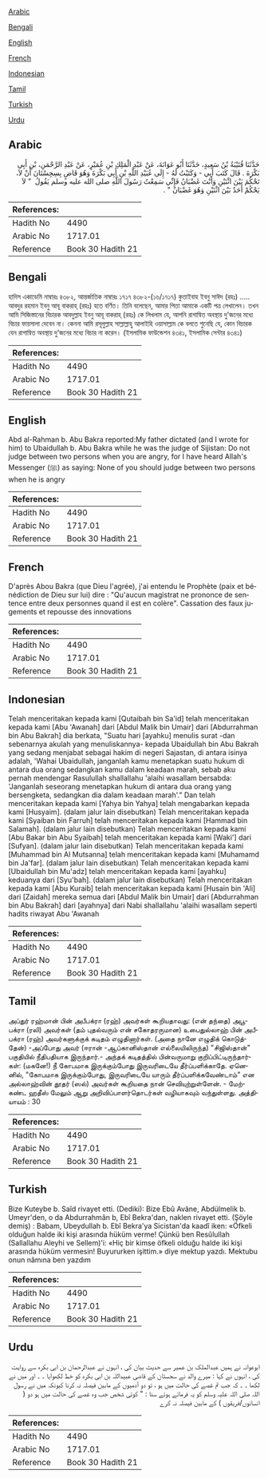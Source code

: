 [Arabic](#arabic)

[Bengali](#bengali)

[English](#english)

[French](#french)

[Indonesian](#indonesian)

[Tamil](#tamil)

[Turkish](#turkish)

[Urdu](#urdu)

## Arabic


<div dir="rtl" lang="ar" style={{fontSize:'larger',backgroundColor:'#f8f9fa',padding:20}}>
حَدَّثَنَا قُتَيْبَةُ بْنُ سَعِيدٍ، حَدَّثَنَا أَبُو عَوَانَةَ، عَنْ عَبْدِ الْمَلِكِ بْنِ عُمَيْرٍ، عَنْ عَبْدِ الرَّحْمَنِ، بْنِ أَبِي بَكْرَةَ ‏.‏ قَالَ كَتَبَ أَبِي - وَكَتَبْتُ لَهُ - إِلَى عُبَيْدِ اللَّهِ بْنِ أَبِي بَكْرَةَ وَهُوَ قَاضٍ بِسِجِسْتَانَ أَنْ لاَ، تَحْكُمَ بَيْنَ اثْنَيْنِ وَأَنْتَ غَضْبَانُ فَإِنِّي سَمِعْتُ رَسُولَ اللَّهِ صلى الله عليه وسلم يَقُولُ ‏ "‏ لاَ يَحْكُمْ أَحَدٌ بَيْنَ اثْنَيْنِ وَهُوَ غَضْبَانُ ‏"‏ ‏.‏
</div>
<div style={{backgroundColor:'#f8f9fa',padding:20, marginBottom: 10}}><table> <thead> <tr> <th>References:</th> <th></th> </tr> </thead> <tbody><tr><td>Hadith No</td><td>4490</td></tr><tr><td>Arabic No</td><td>1717.01</td></tr><tr><td>Reference</td><td>Book 30 Hadith 21</td></tr></tbody></table></div>

## Bengali


<div dir="ltr" lang="bn" style={{fontSize:'larger',backgroundColor:'#f8f9fa',padding:20}}>
হাদিস একাডেমি নাম্বারঃ ৪৩৮২, আন্তর্জাতিক নাম্বারঃ ১৭১৭ ৪৩৮২-(১৬/১৭১৭) কুতাইবাহ ইবনু সাঈদ (রহঃ) ..... আবদুর রহমান ইবনু আবূ বাকরাহ্ (রহঃ) হতে বর্ণিত। তিনি বলেছেন, আমার পিতা আমাকে একটি পত্র লেখালেন। তখন আমি সিজিস্তানের বিচারক আবদুল্লাহ ইবনু আবূ বাকরাহ্ (রহঃ) কে লিখলাম যে, আপনি রাগান্বিত অবস্থায় দু'জনের মধ্যে বিচার ফায়সালা দেবেন না। কেননা আমি রসূলুল্লাহ সাল্লাল্লাহু আলাইহি ওয়াসাল্লাম কে বলতে শুনেছি যে, কোন বিচারক যেন রাগান্বিত অবস্থায় দু'জনের মধ্যে বিচার না করেন। (ইসলামিক ফাউন্ডেশন ৪৩৪১, ইসলামিক সেন্টার ৪৩৪১)
</div>
<div style={{backgroundColor:'#f8f9fa',padding:20, marginBottom: 10}}><table> <thead> <tr> <th>References:</th> <th></th> </tr> </thead> <tbody><tr><td>Hadith No</td><td>4490</td></tr><tr><td>Arabic No</td><td>1717.01</td></tr><tr><td>Reference</td><td>Book 30 Hadith 21</td></tr></tbody></table></div>

## English


<div dir="ltr" lang="en" style={{fontSize:'larger',backgroundColor:'#f8f9fa',padding:20}}>
Abd al-Rahman b. Abu Bakra reported:My father dictated (and I wrote for him) to Ubaidullah b. Abu Bakra while he was the judge of Sijistan: Do not judge between two persons when you are angry, for I have heard Allah's Messenger (ﷺ) as saying: None of you should judge between two persons when he is angry
</div>
<div style={{backgroundColor:'#f8f9fa',padding:20, marginBottom: 10}}><table> <thead> <tr> <th>References:</th> <th></th> </tr> </thead> <tbody><tr><td>Hadith No</td><td>4490</td></tr><tr><td>Arabic No</td><td>1717.01</td></tr><tr><td>Reference</td><td>Book 30 Hadith 21</td></tr></tbody></table></div>

## French


<div dir="ltr" lang="fr" style={{fontSize:'larger',backgroundColor:'#f8f9fa',padding:20}}>
D'après Abou Bakra (que Dieu l'agrée), j'ai entendu le Prophète (paix et bénédiction de Dieu sur lui) dire : "Qu'aucun magistrat ne prononce de sentence entre deux personnes quand il est en colère". Cassation des faux jugements et repousse des innovations
</div>
<div style={{backgroundColor:'#f8f9fa',padding:20, marginBottom: 10}}><table> <thead> <tr> <th>References:</th> <th></th> </tr> </thead> <tbody><tr><td>Hadith No</td><td>4490</td></tr><tr><td>Arabic No</td><td>1717.01</td></tr><tr><td>Reference</td><td>Book 30 Hadith 21</td></tr></tbody></table></div>

## Indonesian


<div dir="ltr" lang="id" style={{fontSize:'larger',backgroundColor:'#f8f9fa',padding:20}}>
Telah menceritakan kepada kami [Qutaibah bin Sa'id] telah menceritakan kepada kami [Abu 'Awanah] dari [Abdul Malik bin Umair] dari [Abdurrahman bin Abu Bakrah] dia berkata, "Suatu hari [ayahku] menulis surat -dan sebenarnya akulah yang menuliskannya- kepada Ubaidullah bin Abu Bakrah yang sedang menjabat sebagai hakim di negeri Sajastan, di antara isinya adalah, 'Wahai Ubaidullah, janganlah kamu menetapkan suatu hukum di antara dua orang sedangkan kamu dalam keadaan marah, sebab aku pernah mendengar Rasulullah shallallahu 'alaihi wasallam bersabda: 'Janganlah seseorang menetapkan hukum di antara dua orang yang bersengketa, sedangkan dia dalam keadaan marah'." Dan telah menceritakan kepada kami [Yahya bin Yahya] telah mengabarkan kepada kami [Husyaim]. (dalam jalur lain disebutkan) Telah menceritakan kepada kami [Syaiban bin Farruh] telah menceritakan kepada kami [Hammad bin Salamah]. (dalam jalur lain disebutkan) Telah menceritakan kepada kami [Abu Bakar bin Abu Syaibah] telah menceritakan kepada kami [Waki'] dari [Sufyan]. (dalam jalur lain disebutkan) Telah menceritakan kepada kami [Muhammad bin Al Mutsanna] telah menceritakan kepada kami [Muhamamd bin Ja'far]. (dalam jalur lain disebutkan) Telah menceritakan kepada kami [Ubaidullah bin Mu'adz] telah menceritakan kepada kami [ayahku] keduanya dari [Syu'bah]. (dalam jalur lain disebutkan) Telah menceritakan kepada kami [Abu Kuraib] telah menceritakan kepada kami [Husain bin 'Ali] dari [Zaidah] mereka semua dari [Abdul Malik bin Umair] dari [Abdurrahman bin Abu Bakrah] dari [ayahnya] dari Nabi shallallahu 'alaihi wasallam seperti hadits riwayat Abu 'Awanah
</div>
<div style={{backgroundColor:'#f8f9fa',padding:20, marginBottom: 10}}><table> <thead> <tr> <th>References:</th> <th></th> </tr> </thead> <tbody><tr><td>Hadith No</td><td>4490</td></tr><tr><td>Arabic No</td><td>1717.01</td></tr><tr><td>Reference</td><td>Book 30 Hadith 21</td></tr></tbody></table></div>

## Tamil


<div dir="ltr" lang="ta" style={{fontSize:'larger',backgroundColor:'#f8f9fa',padding:20}}>
அப்துர் ரஹ்மான் பின் அபீபக்ரா (ரஹ்) அவர்கள் கூறியதாவது: (என் தந்தை) அபூபக்ரா (ரலி) அவர்கள் (தம் புதல்வரும் என் சகோதரருமான) உபைதுல்லாஹ் பின் அபீபக்ரா (ரஹ்) அவர்களுக்குக் கடிதம் எழுதினார்கள். (அதை நானே எழுதிக் கொடுத்தேன்) -அப்போது அவர் (ஈரான் -ஆப்கானிஸ்தான் எல்லையிலிருந்த) "சிஜிஸ்தான்" பகுதியில் நீதிபதியாக இருந்தார்.- அந்தக் கடிதத்தில் பின்வருமாறு குறிப்பிட்டிருந்தார்கள்: (மகனே!) நீ கோபமாக இருக்கும்போது இருவரிடையே தீர்ப்பளிக்காதே. ஏனெனில், "கோபமாக இருக்கும்போது, இருவரிடையே யாரும் தீர்ப்பளிக்கவேண்டாம்" என அல்லாஹ்வின் தூதர் (ஸல்) அவர்கள் கூறியதை நான் செவியுற்றுள்ளேன். - மேற்கண்ட ஹதீஸ் மேலும் ஆறு அறிவிப்பாளர்தொடர்கள் வழியாகவும் வந்துள்ளது. அத்தியாயம் : 30
</div>
<div style={{backgroundColor:'#f8f9fa',padding:20, marginBottom: 10}}><table> <thead> <tr> <th>References:</th> <th></th> </tr> </thead> <tbody><tr><td>Hadith No</td><td>4490</td></tr><tr><td>Arabic No</td><td>1717.01</td></tr><tr><td>Reference</td><td>Book 30 Hadith 21</td></tr></tbody></table></div>

## Turkish


<div dir="ltr" lang="tr" style={{fontSize:'larger',backgroundColor:'#f8f9fa',padding:20}}>
Bize Kuteybe b. Saîd rivayet etti. (Dediki): Bize Ebû Avâne, Abdülmelik b. Umeyr'den, o da Abdurrahmân b, Ebî Bekra'dan, naklen rivayet etti. (Şöyle demiş) : Babam, Ubeydullah b. Ebî Bekra'ya Sicistan'da kaadî iken: «Öfkeli olduğun halde iki kişi arasında hüküm verme! Çünkü ben Resûlullah (Sallallahu Aleyhi ve Sellem)'i: «Hiç bir kimse öfkeli olduğu halde iki kişi arasında hüküm vermesin! Buyururken işittim.» diye mektup yazdı. Mektubu onun nâmına ben yazdım
</div>
<div style={{backgroundColor:'#f8f9fa',padding:20, marginBottom: 10}}><table> <thead> <tr> <th>References:</th> <th></th> </tr> </thead> <tbody><tr><td>Hadith No</td><td>4490</td></tr><tr><td>Arabic No</td><td>1717.01</td></tr><tr><td>Reference</td><td>Book 30 Hadith 21</td></tr></tbody></table></div>

## Urdu


<div dir="rtl" lang="ur" style={{fontSize:'larger',backgroundColor:'#f8f9fa',padding:20}}>
ابوعوانہ نے ہمیں عبدالملک بن عمیر سے حدیث بیان کی ، انہوں نے عبدالرحمان بن ابی بکرہ سے روایت کی ، انہوں نے کہا : میرے والد نے سجستان کے قاضی عبیداللہ بن ابی بکرہ کو خط لکھوایا ۔ ۔ اور میں نے لکھا ۔ ۔ کہ جب تم غصے کی حالت میں ہو ، تو دو آدمیوں کے مابین فیصلہ نہ کرنا کیونکہ میں نے رسول اللہ صلی اللہ علیہ وسلم کو یہ فرماتے ہوئے سنا : " کوئی شخص جب وہ غصے کی حالت میں ہو دو ( انسانوں/فریقوں ) کے مابین فیصلہ نہ کرے
</div>
<div style={{backgroundColor:'#f8f9fa',padding:20, marginBottom: 10}}><table> <thead> <tr> <th>References:</th> <th></th> </tr> </thead> <tbody><tr><td>Hadith No</td><td>4490</td></tr><tr><td>Arabic No</td><td>1717.01</td></tr><tr><td>Reference</td><td>Book 30 Hadith 21</td></tr></tbody></table></div>
